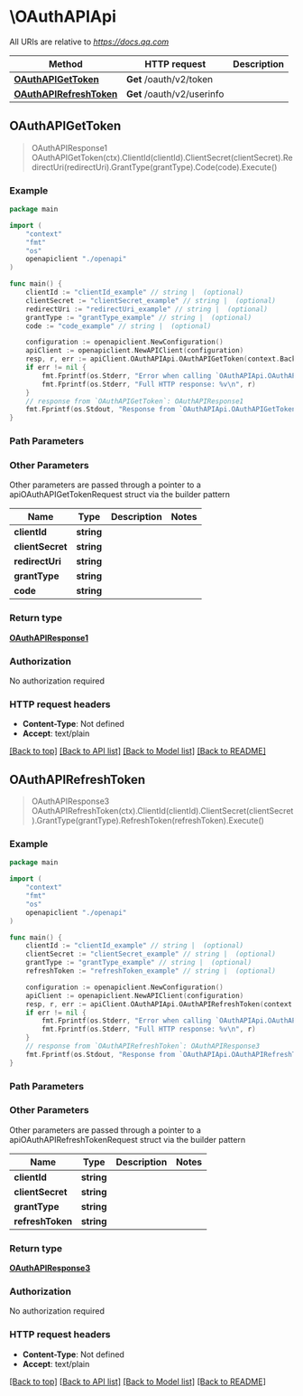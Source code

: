 # \OAuthAPIApi

All URIs are relative to *https://docs.qq.com*

Method | HTTP request | Description
------------- | ------------- | -------------
[**OAuthAPIGetToken**](OAuthAPIApi.md#OAuthAPIGetToken) | **Get** /oauth/v2/token | 
[**OAuthAPIRefreshToken**](OAuthAPIApi.md#OAuthAPIRefreshToken) | **Get** /oauth/v2/userinfo | 



## OAuthAPIGetToken

> OAuthAPIResponse1 OAuthAPIGetToken(ctx).ClientId(clientId).ClientSecret(clientSecret).RedirectUri(redirectUri).GrantType(grantType).Code(code).Execute()





### Example

```go
package main

import (
    "context"
    "fmt"
    "os"
    openapiclient "./openapi"
)

func main() {
    clientId := "clientId_example" // string |  (optional)
    clientSecret := "clientSecret_example" // string |  (optional)
    redirectUri := "redirectUri_example" // string |  (optional)
    grantType := "grantType_example" // string |  (optional)
    code := "code_example" // string |  (optional)

    configuration := openapiclient.NewConfiguration()
    apiClient := openapiclient.NewAPIClient(configuration)
    resp, r, err := apiClient.OAuthAPIApi.OAuthAPIGetToken(context.Background()).ClientId(clientId).ClientSecret(clientSecret).RedirectUri(redirectUri).GrantType(grantType).Code(code).Execute()
    if err != nil {
        fmt.Fprintf(os.Stderr, "Error when calling `OAuthAPIApi.OAuthAPIGetToken``: %v\n", err)
        fmt.Fprintf(os.Stderr, "Full HTTP response: %v\n", r)
    }
    // response from `OAuthAPIGetToken`: OAuthAPIResponse1
    fmt.Fprintf(os.Stdout, "Response from `OAuthAPIApi.OAuthAPIGetToken`: %v\n", resp)
}
```

### Path Parameters



### Other Parameters

Other parameters are passed through a pointer to a apiOAuthAPIGetTokenRequest struct via the builder pattern


Name | Type | Description  | Notes
------------- | ------------- | ------------- | -------------
 **clientId** | **string** |  | 
 **clientSecret** | **string** |  | 
 **redirectUri** | **string** |  | 
 **grantType** | **string** |  | 
 **code** | **string** |  | 

### Return type

[**OAuthAPIResponse1**](OAuthAPIResponse1.md)

### Authorization

No authorization required

### HTTP request headers

- **Content-Type**: Not defined
- **Accept**: text/plain

[[Back to top]](#) [[Back to API list]](../README.md#documentation-for-api-endpoints)
[[Back to Model list]](../README.md#documentation-for-models)
[[Back to README]](../README.md)


## OAuthAPIRefreshToken

> OAuthAPIResponse3 OAuthAPIRefreshToken(ctx).ClientId(clientId).ClientSecret(clientSecret).GrantType(grantType).RefreshToken(refreshToken).Execute()





### Example

```go
package main

import (
    "context"
    "fmt"
    "os"
    openapiclient "./openapi"
)

func main() {
    clientId := "clientId_example" // string |  (optional)
    clientSecret := "clientSecret_example" // string |  (optional)
    grantType := "grantType_example" // string |  (optional)
    refreshToken := "refreshToken_example" // string |  (optional)

    configuration := openapiclient.NewConfiguration()
    apiClient := openapiclient.NewAPIClient(configuration)
    resp, r, err := apiClient.OAuthAPIApi.OAuthAPIRefreshToken(context.Background()).ClientId(clientId).ClientSecret(clientSecret).GrantType(grantType).RefreshToken(refreshToken).Execute()
    if err != nil {
        fmt.Fprintf(os.Stderr, "Error when calling `OAuthAPIApi.OAuthAPIRefreshToken``: %v\n", err)
        fmt.Fprintf(os.Stderr, "Full HTTP response: %v\n", r)
    }
    // response from `OAuthAPIRefreshToken`: OAuthAPIResponse3
    fmt.Fprintf(os.Stdout, "Response from `OAuthAPIApi.OAuthAPIRefreshToken`: %v\n", resp)
}
```

### Path Parameters



### Other Parameters

Other parameters are passed through a pointer to a apiOAuthAPIRefreshTokenRequest struct via the builder pattern


Name | Type | Description  | Notes
------------- | ------------- | ------------- | -------------
 **clientId** | **string** |  | 
 **clientSecret** | **string** |  | 
 **grantType** | **string** |  | 
 **refreshToken** | **string** |  | 

### Return type

[**OAuthAPIResponse3**](OAuthAPIResponse3.md)

### Authorization

No authorization required

### HTTP request headers

- **Content-Type**: Not defined
- **Accept**: text/plain

[[Back to top]](#) [[Back to API list]](../README.md#documentation-for-api-endpoints)
[[Back to Model list]](../README.md#documentation-for-models)
[[Back to README]](../README.md)

